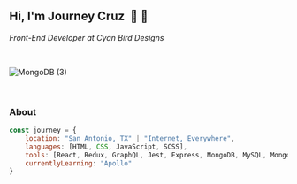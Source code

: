 ## Hi, I'm Journey Cruz &nbsp;👋 🤠
*Front-End Developer at Cyan Bird Designs*

<br />

![MongoDB (3)](https://user-images.githubusercontent.com/62083284/127786965-8da079f6-a69f-4c7f-b01c-a3a382a798a4.png)

<br />

### About
```javascript
const journey = {
    location: "San Antonio, TX" | "Internet, Everywhere",
    languages: [HTML, CSS, JavaScript, SCSS],
    tools: [React, Redux, GraphQL, Jest, Express, MongoDB, MySQL, Mongoose, Sequelize, Node],
    currentlyLearning: "Apollo"
}
```
